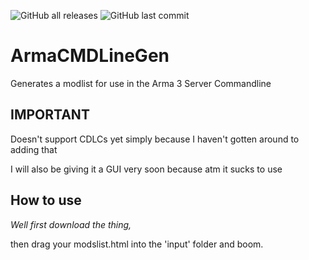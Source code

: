 ![GitHub all releases](https://img.shields.io/github/downloads/Robnewww/ArmaCMDLineGen/total?color=%23ff00ff&logo=GitHub&style=for-the-badge)	![GitHub last commit](https://img.shields.io/github/last-commit/Robnewww/ArmaCMDLineGen?color=%23ff00ff&logo=github&style=for-the-badge)
# ArmaCMDLineGen
Generates a modlist for use in the Arma 3 Server Commandline


## IMPORTANT
Doesn't support CDLCs yet simply because I haven't gotten around to adding that

I will also be giving it a GUI very soon because atm it sucks to use


## How to use
*Well first download the thing,*

then drag your modslist.html into the 'input' folder and boom.
